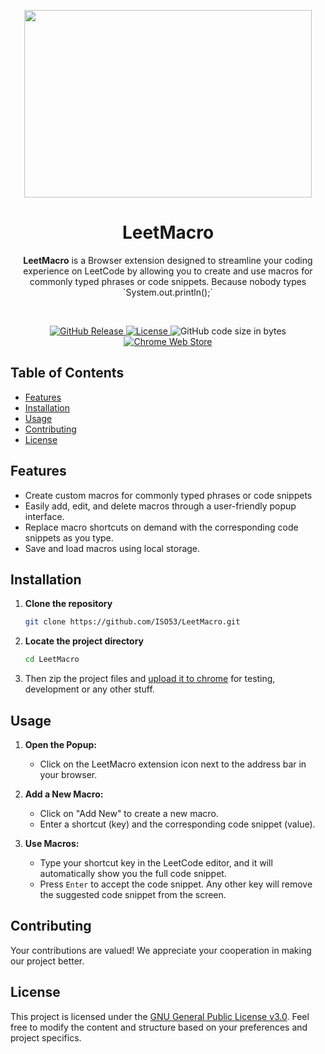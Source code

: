 <p align="center">
  <img width="460" height="300" src="https://github.com/ISO53/LeetMacro/assets/102249575/9bbc1dcc-40fd-4ec9-bdd7-b902f40d798b">
</p>

<h1 align="center">LeetMacro</h1>

<p align="center">
    <b>LeetMacro</b> is a Browser extension designed to streamline your coding experience on LeetCode by allowing you to create and use macros for commonly typed phrases or code snippets. Because nobody types `System.out.println();`
</p>

<br>

<!-- [![GitHub Release](https://img.shields.io/github/v/release/ISO53/LeetMacro?label=GitHub%20Release&style=round-square&color=black)](https://github.com/ISO53/LeetMacro/releases/latest)
[![License](https://img.shields.io/badge/license-GNU-black.svg?style=round-square)](LICENSE)
![GitHub code size in bytes](https://img.shields.io/github/languages/code-size/ISO53/LeetMacro?style=round-square&color=black)
[![Chrome Web Store](https://img.shields.io/badge/Available_On-Chrome_Web_Store-black)](https://chromewebstore.google.com/detail/leetmacro/ijjbjplfbmkfifipofkdbpadlehhndha?pli=1) -->


<p align="center">
  <a href="https://github.com/ISO53/LeetMacro/releases/latest">
    <img src="https://img.shields.io/github/v/release/ISO53/LeetMacro?label=GitHub%20Release&style=round-square&color=black" alt="GitHub Release">
  </a>
  <a href="LICENSE">
    <img src="https://img.shields.io/badge/license-GNU-black.svg?style=round-square" alt="License">
  </a>
  <img src="https://img.shields.io/github/languages/code-size/ISO53/LeetMacro?style=round-square&color=black" alt="GitHub code size in bytes">
  <a href="https://chromewebstore.google.com/detail/leetmacro/ijjbjplfbmkfifipofkdbpadlehhndha?pli=1">
    <img src="https://img.shields.io/badge/Available_On-Chrome_Web_Store-black" alt="Chrome Web Store">
  </a>
</p>

## Table of Contents

-   [Features](#features)
-   [Installation](#installation)
-   [Usage](#usage)
-   [Contributing](#contributing)
-   [License](#license)

## Features

-   Create custom macros for commonly typed phrases or code snippets
-   Easily add, edit, and delete macros through a user-friendly popup interface.
-   Replace macro shortcuts on demand with the corresponding code snippets as you type.
-   Save and load macros using local storage.

## Installation

1.  **Clone the repository**
    ```bash
    git clone https://github.com/ISO53/LeetMacro.git
    ```
2.  **Locate the project directory**
    ```bash
    cd LeetMacro
    ```
3.  Then zip the project files and [upload it to chrome](chrome://extensions/) for testing, development or any other stuff.

## Usage

1. **Open the Popup:**

    - Click on the LeetMacro extension icon next to the address bar in your browser.

2. **Add a New Macro:**

    - Click on "Add New" to create a new macro.
    - Enter a shortcut (key) and the corresponding code snippet (value).

3. **Use Macros:**
    - Type your shortcut key in the LeetCode editor, and it will automatically show you the full code snippet.
    - Press `Enter` to accept the code snippet. Any other key will remove the suggested code snippet from the screen.

## Contributing

Your contributions are valued! We appreciate your cooperation in making our project better.

## License

This project is licensed under the [GNU General Public License v3.0](LICENSE). Feel free to modify the content and structure based on your preferences and project specifics.

